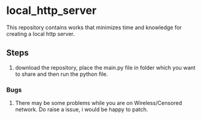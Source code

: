 # local_http_server
This repository contains works that minimizes time and knowledge for creating a local http server.  

## Steps
1. download the repository, place the main.py file in folder which you want to share and then run the python file.

### Bugs
1. There may be some problems while you are on Wireless/Censored network. Do raise a issue, i would be happy to patch.
